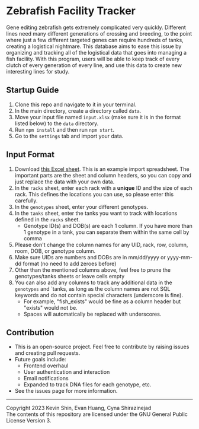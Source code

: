 # Zebrafish Facility Tracker

Gene editing zebrafish gets extremely complicated very quickly. Different lines need many different generations of crossing and breeding, to the point where just a few different targeted genes can require hundreds of tanks, creating a logistical nightmare. This database aims to ease this issue by organizing and tracking all of the logistical data that goes into managing a fish facility. With this program, users will be able to keep track of every clutch of every generation of every line, and use this data to create new interesting lines for study. 

## Startup Guide
1. Clone this repo and navigate to it in your terminal.
2. In the main directory, create a directory called `data`.
3. Move your input file named `input.xlsx` (make sure it is in the format listed below) to the `data` directory. 
4. Run `npm install` and then run `npm start`.
5. Go to the `settings` tab and import your data. 

## Input Format
1. Download [this Excel sheet](https://docs.google.com/spreadsheets/d/1qK9Pgry0nXH4Pcq5gidWd_J7OUvx0_i_/edit?usp=sharing&ouid=104837976882916963935&rtpof=true&sd=true). This is an example import spreadsheet. The important parts are the sheet and column headers, so you can copy and just replace the data with your own data.
2. In the `racks` sheet, enter each rack with a **unique** ID and the size of each rack. This defines the locations you can use, so please enter this carefully. 
3. In the `genotypes` sheet, enter your different genotypes.
4. In the `tanks` sheet, enter the tanks you want to track with locations defined in the `racks` sheet.
    - Genotype ID(s) and DOB(s) are each 1 column. If you have more than 1 genotype in a tank, you can separate them within the same cell by comma
5. Please don't change the column names for any UID, rack, row, column, room, DOB, or genotype column.
6. Make sure UIDs are numbers and DOBs are in mm/dd/yyyy or yyyy-mm-dd format (no need to add zeroes before)
8. Other than the mentioned columns above, feel free to prune the genotypes/tanks sheets or leave cells empty
9. You can also add any columns to track any additional data in the `genotypes` and `tanks, as long as the column names are not SQL keywords and do not contain special characters (underscore is fine). 
    - For example, "fish_exists" would be fine as a column header but "exists" would not be.
    - Spaces will automatically be replaced with underscores.

## Contribution
- This is an open-source project. Feel free to contribute by raising issues and creating pull requests.
- Future goals include:
  - Frontend overhaul
  - User authentication and interaction
  - Email notifications
  - Expanded to track DNA files for each genotype, etc.
- See the issues page for more information.

---
Copyright 2023 Kevin Shin, Evan Huang, Cyna Shirazinejad  
The contents of this repository are licensed under the GNU General Public License Version 3.
